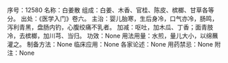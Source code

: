 序号：12580
名称：白姜散
组成：白姜、木香、官桂、陈皮、槟榔、甘草各等分。
出处：《医学入门》卷六。
主治：婴儿胎寒，生后身冷，口气亦冷，肠鸣，泻利青黑，盘肠内钓，心腹绞痛不乳者。
加减：呕吐，加木瓜、丁香；面青肢冷，去槟榔，加川芎、当归。
功效：None
用法用量：水煎，量儿大小，以绵蘸灌之。
制备方法：None
临床应用：None
各家论述：None
用药禁忌：None
附注：None
